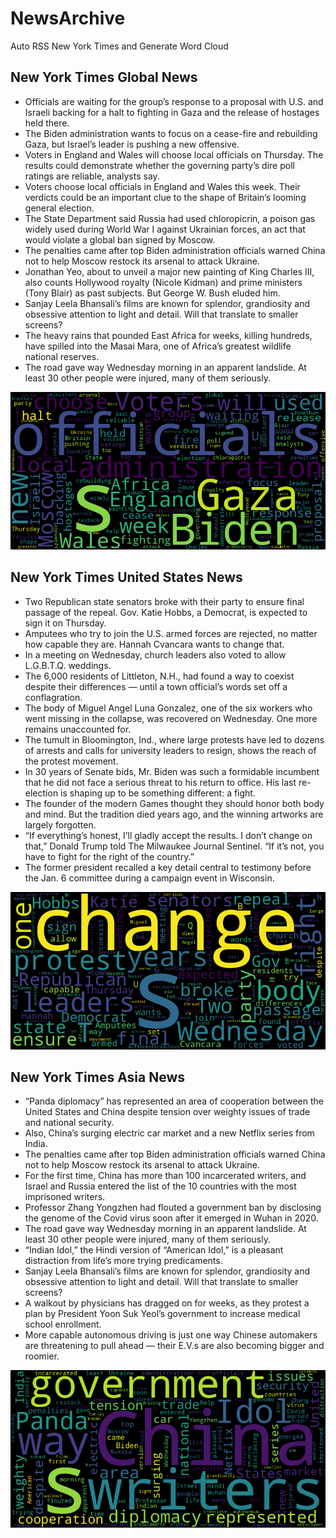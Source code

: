 # NewsArchive
Auto RSS New York Times and Generate Word Cloud

## New York Times Global News
* Officials are waiting for the group’s response to a proposal with U.S. and Israeli backing for a halt to fighting in Gaza and the release of hostages held there.
* The Biden administration wants to focus on a cease-fire and rebuilding Gaza, but Israel’s leader is pushing a new offensive.
* Voters in England and Wales will choose local officials on Thursday. The results could demonstrate whether the governing party’s dire poll ratings are reliable, analysts say.
* Voters choose local officials in England and Wales this week. Their verdicts could be an important clue to the shape of Britain’s looming general election.
* The State Department said Russia had used chloropicrin, a poison gas widely used during World War I against Ukrainian forces, an act that would violate a global ban signed by Moscow.
* The penalties came after top Biden administration officials warned China not to help Moscow restock its arsenal to attack Ukraine.
* Jonathan Yeo, about to unveil a major new painting of King Charles III, also counts Hollywood royalty (Nicole Kidman) and prime ministers (Tony Blair) as past subjects. But George W. Bush eluded him.
* Sanjay Leela Bhansali’s films are known for splendor, grandiosity and obsessive attention to light and detail. Will that translate to smaller screens?
* The heavy rains that pounded East Africa for weeks, killing hundreds, have spilled into the Masai Mara, one of Africa’s greatest wildlife national reserves.
* The road gave way Wednesday morning in an apparent landslide. At least 30 other people were injured, many of them seriously.

![Global](./global.png)
## New York Times United States News
* Two Republican state senators broke with their party to ensure final passage of the repeal. Gov. Katie Hobbs, a Democrat, is expected to sign it on Thursday.
* Amputees who try to join the U.S. armed forces are rejected, no matter how capable they are. Hannah Cvancara wants to change that.
* In a meeting on Wednesday, church leaders also voted to allow L.G.B.T.Q. weddings.
* The 6,000 residents of Littleton, N.H., had found a way to coexist despite their differences — until a town official’s words set off a conflagration.
* The body of Miguel Angel Luna Gonzalez, one of the six workers who went missing in the collapse, was recovered on Wednesday. One more remains unaccounted for.
* The tumult in Bloomington, Ind., where large protests have led to dozens of arrests and calls for university leaders to resign, shows the reach of the protest movement.
* In 30 years of Senate bids, Mr. Biden was such a formidable incumbent that he did not face a serious threat to his return to office. His last re-election is shaping up to be something different: a fight.
* The founder of the modern Games thought they should honor both body and mind. But the tradition died years ago, and the winning artworks are largely forgotten.
* “If everything’s honest, I’ll gladly accept the results. I don’t change on that,” Donald Trump told The Milwaukee Journal Sentinel. “If it’s not, you have to fight for the right of the country.”
* The former president recalled a key detail central to testimony before the Jan. 6 committee during a campaign event in Wisconsin.

![US](./usnews.png)
## New York Times Asia News
* “Panda diplomacy” has represented an area of cooperation between the United States and China despite tension over weighty issues of trade and national security.
* Also, China’s surging electric car market and a new Netflix series from India.
* The penalties came after top Biden administration officials warned China not to help Moscow restock its arsenal to attack Ukraine.
* For the first time, China has more than 100 incarcerated writers, and Israel and Russia entered the list of the 10 countries with the most imprisoned writers.
* Professor Zhang Yongzhen had flouted a government ban by disclosing the genome of the Covid virus soon after it emerged in Wuhan in 2020.
* The road gave way Wednesday morning in an apparent landslide. At least 30 other people were injured, many of them seriously.
* “Indian Idol,” the Hindi version of “American Idol,” is a pleasant distraction from life’s more trying predicaments.
* Sanjay Leela Bhansali’s films are known for splendor, grandiosity and obsessive attention to light and detail. Will that translate to smaller screens?
* A walkout by physicians has dragged on for weeks, as they protest a plan by President Yoon Suk Yeol’s government to increase medical school enrollment.
* More capable autonomous driving is just one way Chinese automakers are threatening to pull ahead — their E.V.s are also becoming bigger and roomier.

![Asian](./asian.png)
